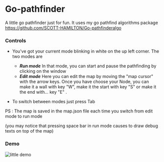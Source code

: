# Go-pathfinder
A little go pathfinder just for fun.
It uses my go pathfind algorithms package https://github.com/SCOTT-HAMILTON/Go-pathfinderalgo

### Controls

 - You've got your current mode blinking in white on the up left corner. The two modes are
 	- ___Run mode___
 		In that mode, you can start and pause the pathfinding by clicking on the window
 	- ___Edit mode___
 		Here you can edit the map by moving the "map cursor" with the arrow keys. Once you have choose your Node, you can make it a wall with key "W", make it the start with key "S" or make it the end with...
 		key "E" .
 		
 - To switch between modes just press Tab
 
 PS : The map is saved in the map.json file each time you switch from edit mode to run mode
 		
(you may notice that pressing space bar in run mode causes to draw debug texts on top of the map)
 
### Demo
![little demo](https://cdn.discordapp.com/attachments/535927794740232194/549230442860118018/video.gif)

